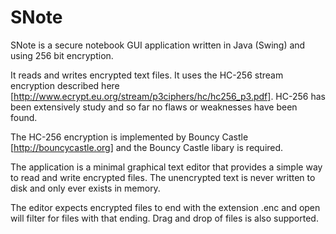 # SNote

SNote is a secure notebook GUI application written in Java (Swing) and using 256 bit encryption.

It reads and writes encrypted text files. It uses the HC-256 stream encryption described here
[http://www.ecrypt.eu.org/stream/p3ciphers/hc/hc256_p3.pdf]. HC-256 has been extensively study
and so far no flaws or weaknesses have been found.

The HC-256 encryption is implemented by Bouncy Castle [http://bouncycastle.org] and the Bouncy
Castle libary is required.

The application is a minimal graphical text editor that provides a simple way to read and write
encrypted files. The unencrypted text is never written to disk and only ever exists in memory.

The editor expects encrypted files to end with the extension .enc and open will filter for
files with that ending. Drag and drop of files is also supported.
